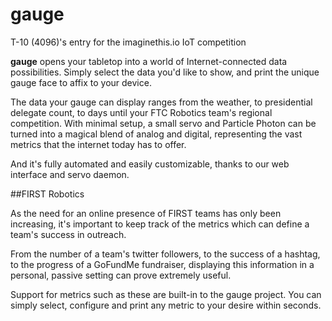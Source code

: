 # gauge
T-10 (4096)'s entry for the imaginethis.io IoT competition

**gauge** opens your tabletop into a world of Internet-connected data possibilities. Simply select the data you'd like to show, and print the unique gauge face to affix to your device.

The data your gauge can display ranges from the weather, to presidential delegate count, to days until your FTC Robotics team's regional competition. With minimal setup, a small servo and Particle Photon can be turned into a magical blend of analog and digital, representing the vast metrics that the internet today has to offer.

And it's fully automated and easily customizable, thanks to our web interface and servo daemon.

##FIRST Robotics

As the need for an online presence of FIRST teams has only been increasing, it's important to keep track of the metrics which can define a team's success in outreach.

From the number of a team's twitter followers, to the success of a hashtag, to the progress of a GoFundMe fundraiser, displaying this information in a personal, passive setting can prove extremely useful.

Support for metrics such as these are built-in to the gauge project. You can simply select, configure and print any metric to your desire within seconds.
